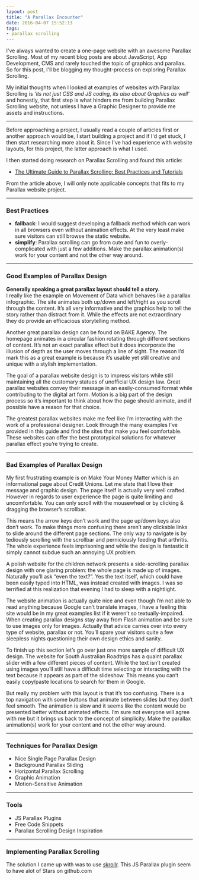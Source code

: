 ```yaml
---
layout: post
title: "A Parallax Encounter"
date: 2016-04-07 15:52:13
tags:
- parallax scrolling
---
```


I've always wanted to create a one-page website with an awesome Parallax Scrolling. Most of my recent blog posts are about JavaScript, App Development, CMS and rarely touched the topic of graphics and parallax. So for this post, I'll be blogging my thought-process on exploring Parallax Scrolling.

My initial thoughts when I looked at examples of websites with Parallax Scrolling is _'its not just CSS and JS coding, its also about Graphics as well'_ and honestly, that first step is what hinders me from building Parallax Scrolling website, not unless I have a Graphic Designer to provide me assets and instructions.

-----

Before approaching a project, I usually read a couple of articles first or another approach would be, I start building a project and if I'd get stuck, I then start researching more about it. Since I've had experience with website layouts, for this project, the latter approach is what I used.

I then started doing research on Parallax Scrolling and found this article:

- [The Ultimate Guide to Parallax Scrolling: Best Practices and Tutorials](http://www.vandelaydesign.com/parallax-scrolling-best-practices-examples-and-tutorials/)


From the article above, I will only note applicable concepts that fits to my Parallax website project.

-----

### Best Practices

- **fallback**: I would suggest developing a fallback method which can work in all browsers even without animation effects. At the very least make sure visitors can still browse the static website.
- **simplify**: Parallax scrolling can go from cute and fun to overly-complicated with just a few additions. Make the parallax animation(s) work for your content and not the other way around.

-----

### Good Examples of Parallax Design

**Generally speaking a great parallax layout should tell a story.**<br>
I really like the example on Movement of Data which behaves like a parallax infographic. The site animates both up/down and left/right as you scroll through the content. It’s all very informative and the graphics help to tell the story rather than distract from it. While the effects are not extraordinary they do provide an efficacious storytelling method.

Another great parallax design can be found on BAKE Agency. The homepage animates in a circular fashion rotating through different sections of content. It’s not an exact parallax effect but it does incorporate the illusion of depth as the user moves through a line of sight. The reason I’d mark this as a great example is because it’s usable yet still creative and unique with a stylish implementation.

The goal of a parallax website design is to impress visitors while still maintaining all the customary statues of unofficial UX design law. Great parallax websites convey their message in an easily-consumed format while contributing to the digital art form. Motion is a big part of the design process so it’s important to think about how the page should animate, and if possible have a reason for that choice.

The greatest parallax websites make me feel like I’m interacting with the work of a professional designer. Look through the many examples I’ve provided in this guide and find the sites that make you feel comfortable. These websites can offer the best prototypical solutions for whatever parallax effect you’re trying to create.

-----

### Bad Examples of Parallax Design

My first frustrating example is on Make Your Money Matter which is an informational page about Credit Unions. Let me state that I love their message and graphic design. The page itself is actually very well crafted. However in regards to user experience the page is quite limiting and uncomfortable. You can only scroll with the mousewheel or by clicking & dragging the browser’s scrollbar.

This means the arrow keys don’t work and the page up/down keys also don’t work. To make things more confusing there aren’t any clickable links to slide around the different page sections. The only way to navigate is by tediously scrolling with the scrollbar and perniciously feeding that arthritis. The whole experience feels imprisoning and while the design is fantastic it simply cannot subdue such an annoying UX problem.

A polish website for the children network presents a side-scrolling parallax design with one glaring problem: the whole page is made up of images. Naturally you’ll ask “even the text?”. Yes the text itself, which could have been easily typed into HTML, was instead created with images. I was so terrified at this realization that evening I had to sleep with a nightlight.

The website animation is actually quite nice and even though I’m not able to read anything because Google can’t translate images, I have a feeling this site would be in my great examples list if it weren’t so textually-impaired. When creating parallax designs stay away from Flash animation and be sure to use images only for images. Actually that advice carries over into every type of website, parallax or not. You’ll spare your visitors quite a few sleepless nights questioning their own design ethics and sanity.

To finish up this section let’s go over just one more sample of difficult UX design. The website for South Australian Roadtrips has a quaint parallax slider with a few different pieces of content. While the text isn’t created using images you’ll still have a difficult time selecting or interacting with the text because it appears as part of the slideshow. This means you can’t easily copy/paste locations to search for them in Google.

But really my problem with this layout is that it’s too confusing. There is a top navigation with some buttons that animate between slides but they don’t feel smooth. The animation is slow and it seems like the content would be presented better without animated effects. I’m sure not everyone will agree with me but it brings us back to the concept of simplicity. Make the parallax animation(s) work for your content and not the other way around.

-----

### Techniques for Parallax Design

- Nice Single Page Parallax Design
- Background Parallax Sliding
- Horizontal Parallax Scrolling
- Graphic Animation
- Motion-Sensitive Animation

-----

### Tools

- JS Parallax Plugins
- Free Code Snippets
- Parallax Scrolling Design Inspiration

-----

### Implementing Parallax Scrolling

The solution I came up with was to use [skrollr](http://prinzhorn.github.io/skrollr/). This JS Parallax plugin seem to have alot of Stars on github.com
